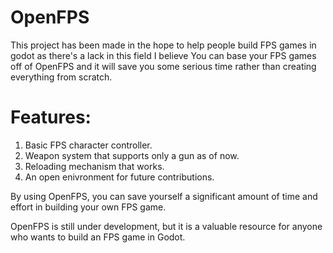 # OpenFPS
 This project has been made in the hope to help people build FPS games in godot as there's a lack in this field I believe
 You can base your FPS games off of OpenFPS and it will save you some serious time rather than creating everything from scratch.
# Features:
 1. Basic FPS character controller.
 2. Weapon system that supports only a gun as of now.
 3. Reloading mechanism that works.
 4. An open enivronment for future contributions.
 
By using OpenFPS, you can save yourself a significant amount of time and effort in building your own FPS game.

OpenFPS is still under development, but it is a valuable resource for anyone who wants to build an FPS game in Godot.
